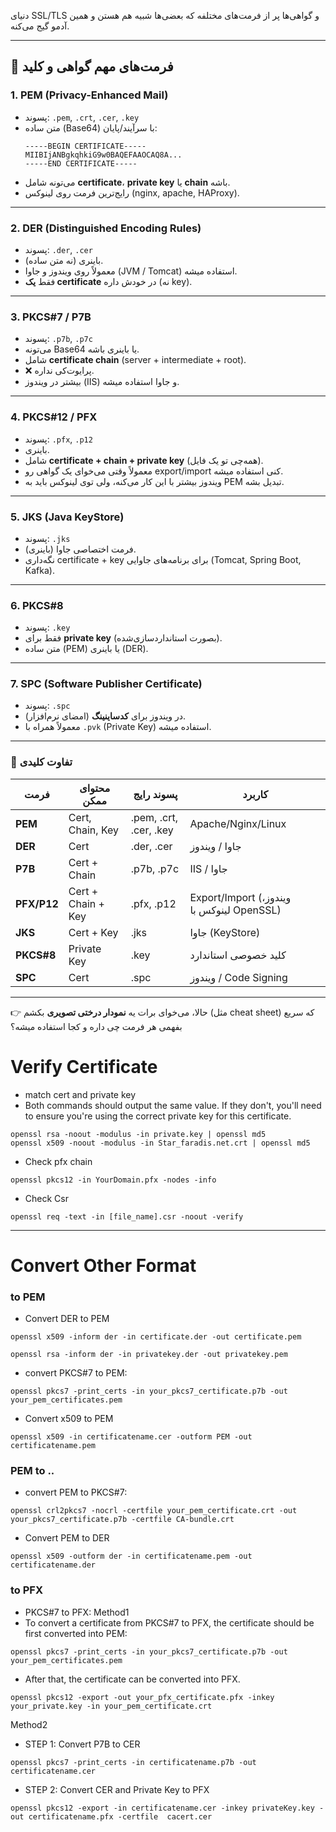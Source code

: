 دنیای SSL/TLS و گواهی‌ها پر از فرمت‌های مختلفه که بعضی‌ها شبیه هم هستن و همین آدمو گیج می‌کنه. 

---

## 📌 فرمت‌های مهم گواهی و کلید

### 1. **PEM (Privacy-Enhanced Mail)**
* پسوند: `.pem`, `.crt`, `.cer`, `.key`
* متن ساده (Base64) با سرآیند/پایان:
  ```
  -----BEGIN CERTIFICATE-----
  MIIBIjANBgkqhkiG9w0BAQEFAAOCAQ8A...
  -----END CERTIFICATE-----
  ```
* می‌تونه شامل **certificate**، **private key** یا **chain** باشه.
* رایج‌ترین فرمت روی لینوکس (nginx, apache, HAProxy).

---

### 2. **DER (Distinguished Encoding Rules)**

* پسوند: `.der`, `.cer`
* باینری (نه متن ساده).
* معمولاً روی ویندوز و جاوا (JVM / Tomcat) استفاده میشه.
* فقط **یک certificate** در خودش داره (نه key).

---

### 3. **PKCS#7 / P7B**

* پسوند: `.p7b`, `.p7c`
* می‌تونه Base64 یا باینری باشه.
* شامل **certificate chain** (server + intermediate + root).
* ❌ پرایوت‌کی نداره.
* بیشتر در ویندوز (IIS) و جاوا استفاده میشه.

---

### 4. **PKCS#12 / PFX**

* پسوند: `.pfx`, `.p12`
* باینری.
* شامل **certificate + chain + private key** (همه‌چی تو یک فایل).
* معمولاً وقتی می‌خوای یک گواهی رو export/import کنی استفاده میشه.
* ویندوز بیشتر با این کار می‌کنه، ولی توی لینوکس باید به PEM تبدیل بشه.

---

### 5. **JKS (Java KeyStore)**

* پسوند: `.jks`
* فرمت اختصاصی جاوا (باینری).
* نگه‌داری certificate + key برای برنامه‌های جاوایی (Tomcat, Spring Boot, Kafka).

---

### 6. **PKCS#8**

* پسوند: `.key`
* فقط برای **private key** (بصورت استانداردسازی‌شده).
* متن ساده (PEM) یا باینری (DER).

---

### 7. **SPC (Software Publisher Certificate)**

* پسوند: `.spc`
* در ویندوز برای **کدساینینگ** (امضای نرم‌افزار).
* معمولاً همراه با `.pvk` (Private Key) استفاده میشه.

---

### 🔑 تفاوت کلیدی

| فرمت        | محتوای ممکن        | پسوند رایج             | کاربرد                                    |
| ----------- | ------------------ | ---------------------- | ----------------------------------------- |
| **PEM**     | Cert, Chain, Key   | .pem, .crt, .cer, .key | Apache/Nginx/Linux                        |
| **DER**     | Cert               | .der, .cer             | جاوا / ویندوز                             |
| **P7B**     | Cert + Chain       | .p7b, .p7c             | IIS / جاوا                                |
| **PFX/P12** | Cert + Chain + Key | .pfx, .p12             | Export/Import (ویندوز، لینوکس با OpenSSL) |
| **JKS**     | Cert + Key         | .jks                   | جاوا (KeyStore)                           |
| **PKCS#8**  | Private Key        | .key                   | کلید خصوصی استاندارد                      |
| **SPC**     | Cert               | .spc                   | ویندوز / Code Signing                     |

---

👉 حالا، می‌خوای برات یه **نمودار درختی تصویری** بکشم (مثل cheat sheet) که سریع بفهمی هر فرمت چی داره و کجا استفاده میشه؟




# Verify Certificate
- match cert and private key
- Both commands should output the same value. If they don't, you'll need to ensure you're using the correct private key for this certificate.
```
openssl rsa -noout -modulus -in private.key | openssl md5
openssl x509 -noout -modulus -in Star_faradis.net.crt | openssl md5
```

- Check pfx chain
```
openssl pkcs12 -in YourDomain.pfx -nodes -info
```

- Check Csr
```
openssl req -text -in [file_name].csr -noout -verify
```


-------------------------------------------------------------------------------------------------------------------
# Convert Other Format
### to PEM
- Convert DER to PEM
```
openssl x509 -inform der -in certificate.der -out certificate.pem
```
```
openssl rsa -inform der -in privatekey.der -out privatekey.pem
```
- convert PKCS#7 to PEM:
```
openssl pkcs7 -print_certs -in your_pkcs7_certificate.p7b -out your_pem_certificates.pem
```
- Convert x509 to PEM
```
openssl x509 -in certificatename.cer -outform PEM -out certificatename.pem
```
### PEM to ..
- convert PEM to PKCS#7:
```
openssl crl2pkcs7 -nocrl -certfile your_pem_certificate.crt -out your_pkcs7_certificate.p7b -certfile CA-bundle.crt
```
- Convert PEM to DER
```
openssl x509 -outform der -in certificatename.pem -out certificatename.der
```

### to PFX  
- PKCS#7 to PFX:
Method1
- To convert a certificate from PKCS#7 to PFX, the certificate should be first converted into PEM:
```
openssl pkcs7 -print_certs -in your_pkcs7_certificate.p7b -out your_pem_certificates.pem
```
- After that, the certificate can be converted into PFX.
```
openssl pkcs12 -export -out your_pfx_certificate.pfx -inkey your_private.key -in your_pem_certificate.crt
```
Method2
- STEP 1: Convert P7B to CER
```
openssl pkcs7 -print_certs -in certificatename.p7b -out certificatename.cer
```
- STEP 2: Convert CER and Private Key to PFX
```
openssl pkcs12 -export -in certificatename.cer -inkey privateKey.key -out certificatename.pfx -certfile  cacert.cer
```






